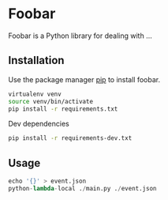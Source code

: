 # Foobar

Foobar is a Python library for dealing with ...

## Installation

Use the package manager [pip](https://pip.pypa.io/en/stable/) to install foobar.

```bash
virtualenv venv
source venv/bin/activate
pip install -r requirements.txt
```

Dev dependencies

```bash
pip install -r requirements-dev.txt
```

## Usage

```python
echo '{}' > event.json
python-lambda-local ./main.py ./event.json
```

